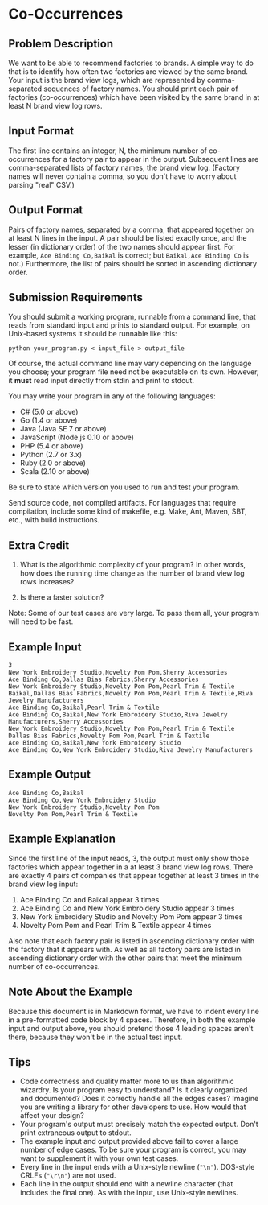 Co-Occurrences
==============

Problem Description
-------------------

We want to be able to recommend factories to brands. A simple way to do that is to identify how often two factories are viewed by the same brand. Your input is the brand view logs, which are represented by comma-separated sequences of factory names. You should print each pair of factories (co-occurrences) which have been visited by the same brand in at least N brand view log rows.

Input Format
------------

The first line contains an integer, N, the minimum number of co-occurrences for a factory pair to appear in the output. Subsequent lines are comma-separated lists of factory names, the brand view log. (Factory names will never contain a comma, so you don't have to worry about parsing "real" CSV.)

Output Format
-------------

Pairs of factory names, separated by a comma, that appeared together on at least N lines in the input. A pair should be listed exactly once, and the lesser (in dictionary order) of the two names should appear first. For example, `Ace Binding Co,Baikal` is correct; but `Baikal,Ace Binding Co` is not.) Furthermore, the list of pairs should be sorted in ascending dictionary order.

Submission Requirements
-----------------------

You should submit a working program, runnable from a command line, that reads from standard input and prints to standard output. For example, on Unix-based systems it should be runnable like this:

    python your_program.py < input_file > output_file

Of course, the actual command line may vary depending on the language you choose; your program file need not be executable on its own. However, it **must** read input directly from stdin and print to stdout.

You may write your program in any of the following languages:

* C# (5.0 or above)
* Go (1.4 or above)
* Java (Java SE 7 or above)
* JavaScript (Node.js 0.10 or above)
* PHP (5.4 or above)
* Python (2.7 or 3.x)
* Ruby (2.0 or above)
* Scala (2.10 or above)

Be sure to state which version you used to run and test your program.

Send source code, not compiled artifacts. For languages that require compilation, include some kind of makefile, e.g. Make, Ant, Maven, SBT, etc., with build instructions.

Extra Credit
------------

1. What is the algorithmic complexity of your program? In other words, how does the running time change as the number of brand view log rows increases?

2. Is there a faster solution?

Note: Some of our test cases are very large. To pass them all, your program will need to be fast.

Example Input
------------

    3
    New York Embroidery Studio,Novelty Pom Pom,Sherry Accessories
    Ace Binding Co,Dallas Bias Fabrics,Sherry Accessories
    New York Embroidery Studio,Novelty Pom Pom,Pearl Trim & Textile
    Baikal,Dallas Bias Fabrics,Novelty Pom Pom,Pearl Trim & Textile,Riva Jewelry Manufacturers
    Ace Binding Co,Baikal,Pearl Trim & Textile
    Ace Binding Co,Baikal,New York Embroidery Studio,Riva Jewelry Manufacturers,Sherry Accessories
    New York Embroidery Studio,Novelty Pom Pom,Pearl Trim & Textile
    Dallas Bias Fabrics,Novelty Pom Pom,Pearl Trim & Textile
    Ace Binding Co,Baikal,New York Embroidery Studio
    Ace Binding Co,New York Embroidery Studio,Riva Jewelry Manufacturers

Example Output
-------------

    Ace Binding Co,Baikal
    Ace Binding Co,New York Embroidery Studio
    New York Embroidery Studio,Novelty Pom Pom
    Novelty Pom Pom,Pearl Trim & Textile

Example Explanation
-------------------

Since the first line of the input reads, 3, the output must only show those factories which appear together in a at least 3 brand view log rows. There are exactly 4 pairs of companies that appear together at least 3 times in the brand view log input:

1. Ace Binding Co and Baikal appear 3 times
2. Ace Binding Co and New York Embroidery Studio appear 3 times
3. New York Embroidery Studio and Novelty Pom Pom appear 3 times
4. Novelty Pom Pom and Pearl Trim & Textile appear 4 times

Also note that each factory pair is listed in ascending dictionary order with the factory that it appears with. As well as all factory pairs are listed in ascending dictionary order with the other pairs that meet the minimum number of co-occurrences.

Note About the Example
----------------------

Because this document is in Markdown format, we have to indent every line in a pre-formatted code block by 4 spaces. Therefore, in both the example input and output above, you should pretend those 4 leading spaces aren't there, because they won't be in the actual test input.

Tips
----

* Code correctness and quality matter more to us than algorithmic
  wizardry. Is your program easy to understand? Is it clearly organized and documented? Does it correctly handle all the edges cases? Imagine you are writing a library for other developers to use. How would that affect your design?
* Your program's output must precisely match the expected output. Don't print extraneous output to stdout.
* The example input and output provided above fail to cover a large number of edge cases. To be sure your program is correct, you may want to supplement it with your own test cases.
* Every line in the input ends with a Unix-style newline (`"\n"`).
  DOS-style CRLFs (`"\r\n"`) are not used.
* Each line in the output should end with a newline character (that includes the final one). As with the input, use Unix-style newlines.
